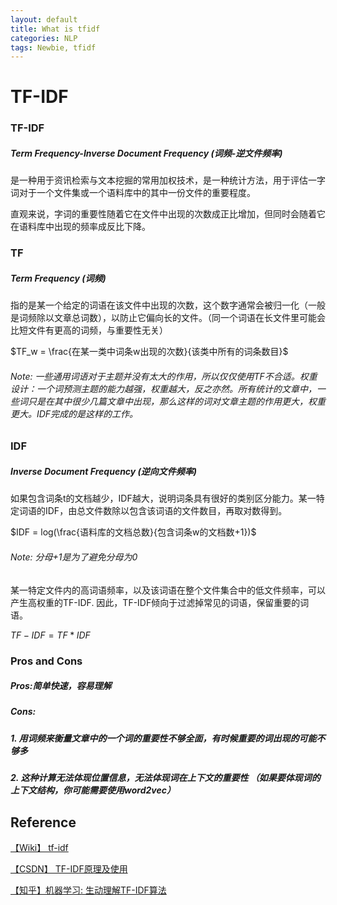 ```yaml
---
layout: default
title: What is tfidf
categories: NLP
tags: Newbie, tfidf
---
```

# TF-IDF

### TF-IDF

##### Term Frequency-Inverse Document Frequency (词频-逆文件频率)

是一种用于资讯检索与文本挖掘的常用加权技术，是一种统计方法，用于评估一字词对于一个文件集或一个语料库中的其中一份文件的重要程度。

直观来说，字词的重要性随着它在文件中出现的次数成正比增加，但同时会随着它在语料库中出现的频率成反比下降。

### TF

##### Term Frequency (词频)

指的是某一个给定的词语在该文件中出现的次数，这个数字通常会被归一化（一般是词频除以文章总词数），以防止它偏向长的文件。（同一个词语在长文件里可能会比短文件有更高的词频，与重要性无关）

$TF_w = \frac{在某一类中词条w出现的次数}{该类中所有的词条数目}$

###### Note: 一些通用词语对于主题并没有太大的作用，所以仅仅使用TF不合适。权重设计：一个词预测主题的能力越强，权重越大，反之亦然。所有统计的文章中，一些词只是在其中很少几篇文章中出现，那么这样的词对文章主题的作用更大，权重更大。IDF完成的是这样的工作。



### IDF

##### Inverse Document Frequency (逆向文件频率)

如果包含词条t的文档越少，IDF越大，说明词条具有很好的类别区分能力。某一特定词语的IDF，由总文件数除以包含该词语的文件数目，再取对数得到。

$IDF = log(\frac{语料库的文档总数}{包含词条w的文档数+1})$

###### Note: 分母+1是为了避免分母为0



某一特定文件内的高词语频率，以及该词语在整个文件集合中的低文件频率，可以产生高权重的TF-IDF. 因此，TF-IDF倾向于过滤掉常见的词语，保留重要的词语。

$TF-IDF = TF * IDF$  



### Pros and Cons

##### Pros:简单快速，容易理解

##### Cons: 

##### 1. 用词频来衡量文章中的一个词的重要性不够全面，有时候重要的词出现的可能不够多 

##### 2. 这种计算无法体现位置信息，无法体现词在上下文的重要性 （如果要体现词的上下文结构，你可能需要使用word2vec）



## Reference

[【Wiki】 tf-idf](https://zh.wikipedia.org/wiki/Tf-idf)

[【CSDN】 TF-IDF原理及使用]( https://blog.csdn.net/zrc199021/article/details/53728499)

[【知乎】机器学习: 生动理解TF-IDF算法](https://zhuanlan.zhihu.com/p/31197209)



